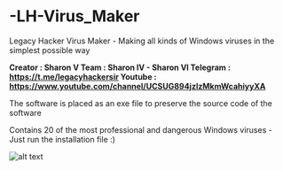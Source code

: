 # -LH-Virus_Maker
Legacy Hacker Virus Maker - Making all kinds of Windows viruses in the simplest possible way

**Creator : Sharon V 
Team : Sharon IV - Sharon VI
Telegram : https://t.me/legacyhackersir
Youtube : https://www.youtube.com/channel/UCSUG894jzlzMkmWcahiyyXA**

The software is placed as an exe file to preserve the source code of the software

Contains 20 of the most professional and dangerous Windows viruses - Just run the installation file :)

![alt text](https://s2.uupload.ir/files/bandicam_2023-02-21_06-10-37-713_k9je.jpg)
